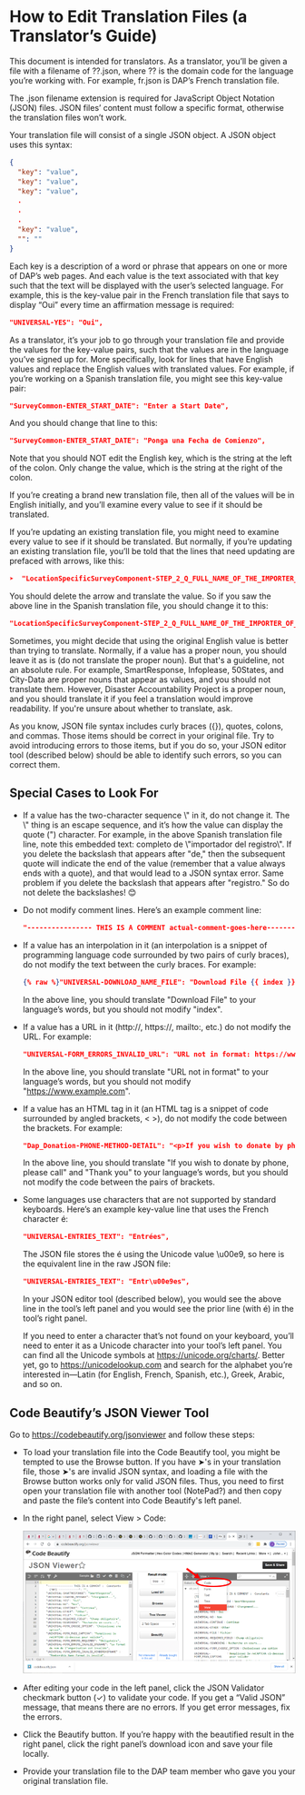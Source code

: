 # How to Edit Translation Files (a Translator’s Guide)

This document is intended for translators. As a translator, you’ll be given a file with a filename of ??.json, where ?? is the domain code for the language you’re working with. For example, fr.json is DAP’s French translation file.

The .json filename extension is required for JavaScript Object Notation (JSON) files. JSON files’ content must follow a specific format, otherwise the translation files won’t work.

Your translation file will consist of a single JSON object. A JSON object uses this syntax:
```json
{
  "key": "value",
  "key": "value",
  "key": "value",
  .
  .
  .
  "key": "value",
  "": ""
}  
```
Each key is a description of a word or phrase that appears on one or more of DAP’s web pages. And each value is the text associated with that key such that the text will be displayed with the user’s selected language. For example, this is the key-value pair in the French translation file that says to display “Oui” every time an affirmation message is required:
```json
"UNIVERSAL-YES": "Oui",
```
As a translator, it’s your job to go through your translation file and provide the values for the key-value pairs, such that the values are in the language you’ve signed up for. More specifically, look for lines that have English values and replace the English values with translated values. For example, if you’re working on a Spanish translation file, you might see this key-value pair:
```json
"SurveyCommon-ENTER_START_DATE": "Enter a Start Date",
```
And you should change that line to this:
```json
"SurveyCommon-ENTER_START_DATE": "Ponga una Fecha de Comienzo",
```
Note that you should NOT edit the English key, which is the string at the left of the colon. Only change the value, which is the string at the right of the colon.

If you’re creating a brand new translation file, then all of the values will be in English initially, and you’ll examine every value to see if it should be translated.

If you’re updating an existing translation file, you might need to examine every value to see if it should be translated. But normally, if you’re updating an existing translation file, you’ll be told that the lines that need updating are prefaced with arrows, like this:
```json
➤  "LocationSpecificSurveyComponent-STEP_2_Q_FULL_NAME_OF_THE_IMPORTER_OF_GOODS": "Please list the full name of the \"Importer of Record\" ",
```
You should delete the arrow and translate the value. So if you saw the above line in the Spanish translation file, you should change it to this:
```json
"LocationSpecificSurveyComponent-STEP_2_Q_FULL_NAME_OF_THE_IMPORTER_OF_GOODS": "Por favor, lista el nombre completo de \"importador del registro\" ",
```
Sometimes, you might decide that using the original English value is better than trying to translate. Normally, if a value has a proper noun, you should leave it as is (do not translate the proper noun). But that's a guideline, not an absolute rule. For example, SmartResponse, Infoplease, 50States, and City-Data are proper nouns that appear as values, and you should not translate them. However, Disaster Accountability Project is a proper noun, and you should translate it if you feel a translation would improve readability. If you're unsure about whether to translate, ask.

As you know, JSON file syntax includes curly braces (\{\}), quotes, colons, and commas. Those items should be correct in your original file. Try to avoid introducing errors to those items, but if you do so, your JSON editor tool (described below) should be able to identify such errors, so you can correct them.


## Special Cases to Look For

- If a value has the two-character sequence \\" in it, do not change it. The \\" thing is an escape sequence, and it’s how the value can display the quote (") character. For example, in the above Spanish translation file line, note this embedded text: completo de \\"importador del registro\\". If you delete the backslash that appears after "de," then the subsequent quote will indicate the end of the value (remember that a value always ends with a quote), and that would lead to a JSON syntax error. Same problem if you delete the backslash that appears after "registro." So do not delete the backslashes! 😊

- Do not modify comment lines. Here’s an example comment line:
  ```json
  "---------------- THIS IS A COMMENT actual-comment-goes-here--------": "",
  ```

- If a value has an interpolation in it (an interpolation is a snippet of programming language code surrounded by two pairs of curly braces), do not modify the text between the curly braces. For example:

  ```json
  {% raw %}"UNIVERSAL-DOWNLOAD_NAME_FILE": "Download File {{ index }}",{% endraw %}
  ```

  In the above line, you should translate "Download File" to your language’s words, but you should not modify "index".

- If a value has a URL in it (http://, https://, mailto:, etc.) do not modify the URL. For example:
  ```json
  "UNIVERSAL-FORM_ERRORS_INVALID_URL": "URL not in format: https://www.example.com/",
  ```
  In the above line, you should translate "URL not in format" to your language’s words, but you should not modify "https://www.example.com".

- If a value has an HTML tag in it (an HTML tag is a snippet of code surrounded by angled brackets, < >), do not modify the code between the brackets. For example:
  ```json
  "Dap_Donation-PHONE-METHOD-DETAIL": "<p>If you wish to donate by phone, please call <a class=\"sr-bold black-text\" href=\"tel:12025563023\">202-556-3023</a>.</p><p>Thank you!</p>",
  ```
  In the above line, you should translate "If you wish to donate by phone, please call" and "Thank you" to your language’s words, but you should not modify the code between the pairs of brackets.

- Some languages use characters that are not supported by standard keyboards. Here’s an example key-value line that uses the French character é:
  ```json
  "UNIVERSAL-ENTRIES_TEXT": "Entrées",
  ```
  The JSON file stores the é using the Unicode value \u00e9, so here is the equivalent line in the raw JSON file:
  ```json
  "UNIVERSAL-ENTRIES_TEXT": "Entr\u00e9es",
  ```
  In your JSON editor tool (described below), you would see the above line in the tool’s left panel and you would see the prior line (with é) in the tool’s right panel.

  If you need to enter a character that’s not found on your keyboard, you’ll need to enter it as a Unicode character into your tool’s left panel. You can find all the Unicode symbols at https://unicode.org/charts/. Better yet, go to https://unicodelookup.com and search for the alphabet you’re interested in—Latin (for English, French, Spanish, etc.), Greek, Arabic, and so on.


## Code Beautify’s JSON Viewer Tool

Go to https://codebeautify.org/jsonviewer and follow these steps:
- To load your translation file into the Code Beautify tool, you might be tempted to use the Browse button. If you have ➤'s in your translation file, those ➤'s are invalid JSON syntax, and loading a file with the Browse button works only for valid JSON files. Thus, you need to first open your translation file with another tool (NotePad?) and then copy and paste the file’s content into Code Beautify's left panel.
- In the right panel, select View > Code:

  ![Code Beautify](codeBeautify.png)

- After editing your code in the left panel, click the JSON Validator checkmark button (✓) to validate your code.
  If you get a “Valid JSON” message, that means there are no errors.
  If you get error messages, fix the errors.
- Click the Beautify button. If you’re happy with the beautified result in the right panel, click the right panel’s download icon and save your file locally.
- Provide your translation file to the DAP team member who gave you your original translation file.
